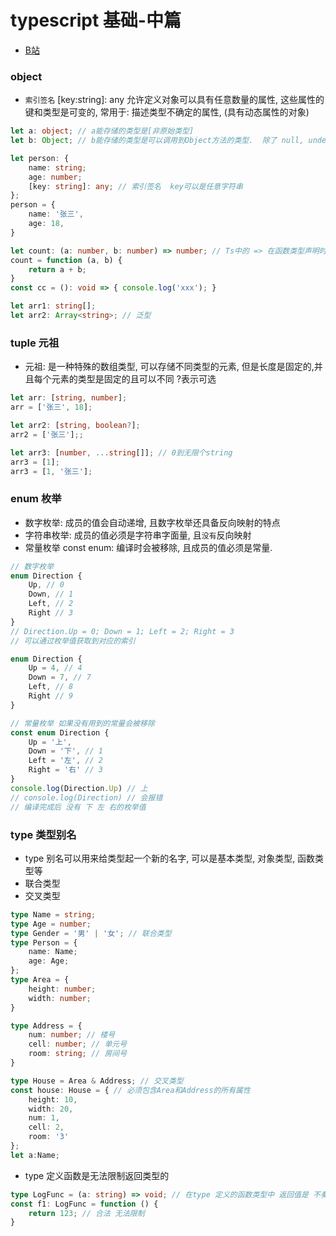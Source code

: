 # typescript 基础-中篇
- [B站](https://www.bilibili.com/video/BV1YS411w7Bf?spm_id_from=333.788.videopod.episodes&vd_source=fd2259d65d6b765562dfc7be43d3480e&p=2)

### object
- ``索引签名`` [key:string]: any 允许定义对象可以具有任意数量的属性, 这些属性的键和类型是可变的, 常用于: 描述类型不确定的属性, (具有动态属性的对象)
```typescript
let a: object; // a能存储的类型是[非原始类型]
let b: Object; // b能存储的类型是可以调用到Object方法的类型.  除了 null, undefined 其他的都可以

let person: {
    name: string;
    age: number;
    [key: string]: any; // 索引签名  key可以是任意字符串
};
person = {
    name: '张三',
    age: 18,
}

let count: (a: number, b: number) => number; // Ts中的 => 在函数类型声明时表示 函数类型 而非 js中的箭头函数
count = function (a, b) {
    return a + b;
}
const cc = (): void => { console.log('xxx'); }

let arr1: string[];
let arr2: Array<string>; // 泛型

```

### tuple 元祖
- 元祖: 是一种特殊的数组类型, 可以存储不同类型的元素, 但是长度是固定的,并且每个元素的类型是固定的且可以不同 ?表示可选
```typescript
let arr: [string, number];
arr = ['张三', 18];

let arr2: [string, boolean?];
arr2 = ['张三'];;

let arr3: [number, ...string[]]; // 0到无限个string
arr3 = [1];
arr3 = [1, '张三'];
```

### enum 枚举
- 数字枚举: 成员的值会自动递增, 且数字枚举还具备反向映射的特点
- 字符串枚举: 成员的值必须是字符串字面量, 且``没有``反向映射
- 常量枚举 const enum: 编译时会被移除, 且成员的值必须是常量.
```typescript
// 数字枚举
enum Direction {
    Up, // 0
    Down, // 1
    Left, // 2
    Right // 3
} 
// Direction.Up = 0; Down = 1; Left = 2; Right = 3
// 可以通过枚举值获取到对应的索引

enum Direction {
    Up = 4, // 4
    Down = 7, // 7
    Left, // 8
    Right // 9
}

// 常量枚举 如果没有用到的常量会被移除
const enum Direction {
    Up = '上',
    Down = '下', // 1
    Left = '左', // 2
    Right = '右' // 3
}
console.log(Direction.Up) // 上
// console.log(Direction) // 会报错
// 编译完成后 没有 下 左 右的枚举值
```

### type 类型别名
- type 别名可以用来给类型起一个新的名字, 可以是基本类型, 对象类型, 函数类型等
- 联合类型
- 交叉类型
```typescript
type Name = string;
type Age = number;
type Gender = '男' | '女'; // 联合类型
type Person = {
    name: Name;
    age: Age;
};
type Area = {
    height: number;
    width: number;
}

type Address = {
    num: number; // 楼号
    cell: number; // 单元号
    room: string; // 房间号
}

type House = Area & Address; // 交叉类型
const house: House = { // 必须包含Area和Address的所有属性
    height: 10,
    width: 20,
    num: 1,
    cell: 2,
    room: '3'
};
let a:Name;

```
- type 定义函数是无法限制返回类型的
```typescript
type LogFunc = (a: string) => void; // 在type 定义的函数类型中 返回值是 不奏效的, 参数类型也不行.
const f1: LogFunc = function () {
    return 123; // 合法 无法限制
}
```
